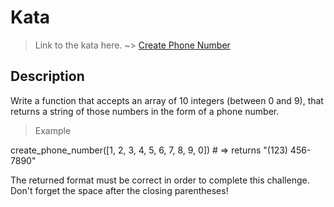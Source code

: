 # Kata
>Link to the kata here. ~>
[Create Phone Number](https://www.codewars.com/kata/525f50e3b73515a6db000b83)

## Description

Write a function that accepts an array of 10 integers (between 0 and 9), that returns a string of those numbers in the form of a phone number.

>Example

create_phone_number([1, 2, 3, 4, 5, 6, 7, 8, 9, 0]) # => returns "(123) 456-7890"

The returned format must be correct in order to complete this challenge.
Don't forget the space after the closing parentheses!
